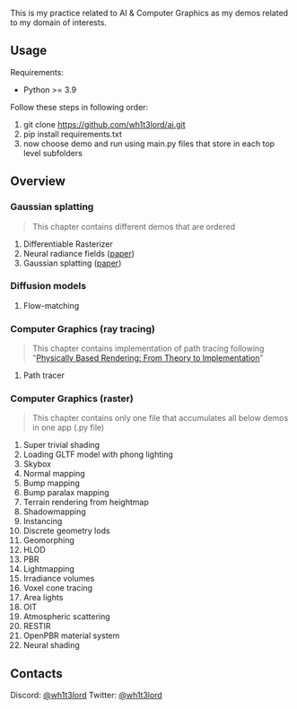 This is my practice related to AI & Computer Graphics as my demos related to my domain of interests. 

## Usage

Requirements:
- Python >= 3.9

Follow these steps in following order:

1) git clone https://github.com/wh1t3lord/ai.git
2) pip install requirements.txt
3) now choose demo and run using main.py files that store in each top level subfolders

## Overview

### Gaussian splatting
> This chapter contains different demos that are ordered 
1) Differentiable Rasterizer
2) Neural radiance fields ([paper](https://www.ecva.net/papers/eccv_2020/papers_ECCV/papers/123460392.pdf))
3) Gaussian splatting ([paper](https://arxiv.org/abs/2308.04079))

### Diffusion models
1) Flow-matching

### Computer Graphics (ray tracing)
> This chapter contains implementation of path tracing following "[Physically Based Rendering: From Theory to Implementation](pbrt.org)"
1) Path tracer

### Computer Graphics (raster)
> This chapter contains only one file that accumulates all below demos in one app (.py file)

1) Super trivial shading
2) Loading GLTF model with phong lighting
3) Skybox
4) Normal mapping
5) Bump mapping
6) Bump paralax mapping
7) Terrain rendering from heightmap
8) Shadowmapping
9) Instancing
10) Discrete geometry lods
11) Geomorphing
12) HLOD
13) PBR
14) Lightmapping
15) Irradiance volumes
16) Voxel cone tracing
17) Area lights
18) OIT
19) Atmospheric scattering
20) RESTIR
21) OpenPBR material system
22) Neural shading

## Contacts

Discord: [@wh1t3lord](https://discord.gg/h89dyGQFnN)
Twitter: [@wh1t3lord](https://twitter.com/wh1t3lord)